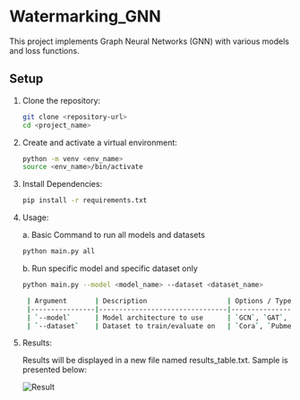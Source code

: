 # Watermarking_GNN

This project implements Graph Neural Networks (GNN) with various models and loss functions.

## Setup

1. Clone the repository:
   ```bash
   git clone <repository-url>
   cd <project_name>

2. Create and activate a virtual environment:
   ```bash
   python -m venv <env_name>
   source <env_name>/bin/activate

3. Install Dependencies:
   ```bash
   pip install -r requirements.txt

4. Usage:
    
   a. Basic Command to run all models and datasets

   ```bash
   python main.py all
   ```

   b. Run specific model and specific dataset only

   ```bash
   python main.py --model <model_name> --dataset <dataset_name>

    | Argument       | Description                    | Options / Type                       
    |----------------|--------------------------------|---------------------------------
    | `--model`      | Model architecture to use      | `GCN`, `GAT`, `GraphSAGE`            
    | `--dataset`    | Dataset to train/evaluate on   | `Cora`, `Pubmed`  

5. Results:

   Results will be displayed in a new file named results_table.txt. Sample is presented below:

   ![Result](screenshots/result_main.png)
  

